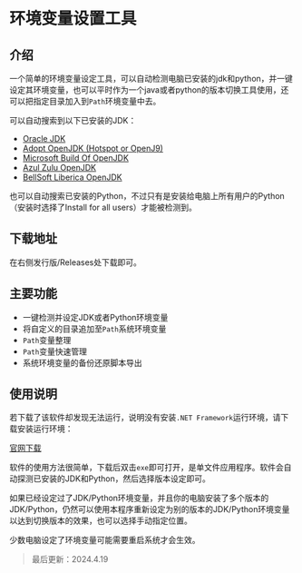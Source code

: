 # 环境变量设置工具

## 介绍

一个简单的环境变量设定工具，可以自动检测电脑已安装的jdk和python，并一键设定其环境变量，也可以平时作为一个java或者python的版本切换工具使用，还可以把指定目录加入到`Path`环境变量中去。

可以自动搜索到以下已安装的JDK：
- [Oracle JDK](https://www.oracle.com/java/technologies/javase-downloads.html)
- [Adopt OpenJDK (Hotspot or OpenJ9)](https://adoptopenjdk.net/)
- [Microsoft Build Of OpenJDK](https://www.microsoft.com/openjdk) 
- [Azul Zulu OpenJDK](https://azul.com/downloads)
- [BellSoft Liberica OpenJDK](https://bell-sw.com/libericajdk/)

也可以自动搜索已安装的Python，不过只有是安装给电脑上所有用户的Python（安装时选择了Install for all users）才能被检测到。

## 下载地址

在右侧发行版/Releases处下载即可。

## 主要功能

- 一键检测并设定JDK或者Python环境变量
- 将自定义的目录追加至`Path`系统环境变量
- `Path`变量整理
- `Path`变量快速管理
- 系统环境变量的备份还原脚本导出

## 使用说明

若下载了该软件却发现无法运行，说明没有安装`.NET Framework`运行环境，请下载安装运行环境：

[官网下载](https://dotnet.microsoft.com/download/dotnet-framework/net48)

软件的使用方法很简单，下载后双击`exe`即可打开，是单文件应用程序。软件会自动探测已安装的JDK和Python，然后选择版本设定即可。

如果已经设定过了JDK/Python环境变量，并且你的电脑安装了多个版本的JDK/Python，仍然可以使用本程序重新设定为别的版本的JDK/Python环境变量以达到切换版本的效果，也可以选择手动指定位置。

少数电脑设定了环境变量可能需要重启系统才会生效。

> 最后更新：2024.4.19